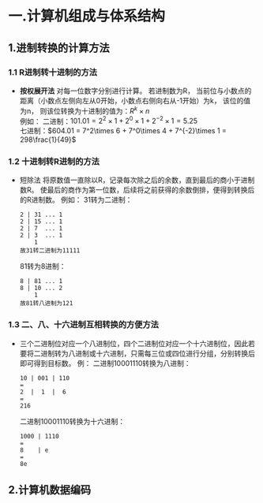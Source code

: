 # 一.计算机组成与体系结构

## 1.进制转换的计算方法

### 1.1 R进制转十进制的方法

- **按权展开法**
  对每一位数字分别进行计算。
  若进制数为R，
  当前位与小数点的距离（小数点左侧向左从0开始，小数点右侧向右从-1开始）为k，
  该位的值为n，
  则该位转换为十进制的值为：$R^k\times n$  
  例如：
  二进制：$101.01 = 2^2\times 1 + 2^0\times 1 + 2^{-2}\times 1 = 5.25$  
  七进制：$604.01 = 7^2\times 6 + 7^0\times 4 + 7^{-2}\times 1 = 298\frac{1}{49}$

### 1.2 十进制转R进制的方法

- 短除法
  将原数值一直除以R，记录每次除之后的余数，直到最后的商小于进制数R。
  使最后的商作为第一位数，后续将之前获得的余数倒排，便得到转换后的R进制数。
  例如：
  31转为二进制：
  ```
  2 | 31 ... 1
  2 | 15 ... 1
  2 | 7  ... 1
  2 | 3  ... 1
      1
  故31转二进制为11111
  ```
	81转为8进制：
  ```
  8 | 81 ... 1
  8 | 10 ... 2
      1
  故81转八进制为121
  ```

### 1.3 二、八、十六进制互相转换的方便方法

- 三个二进制位对应一个八进制位，四个二进制位对应一个十六进制位，因此若要将二进制转为八进制或十六进制，只需每三位或四位进行分组，分别转换后即可得到目标数。
  例：
  二进制10001110转换为八进制：
  ```
  10 | 001 | 110
  =
  2  |  1  |  6
  =
  216
  ```
  二进制10001110转换为十六进制：
  ```
  1000 | 1110
  =
  8    | e
  =
  8e
  ```

## 2.计算机数据编码
